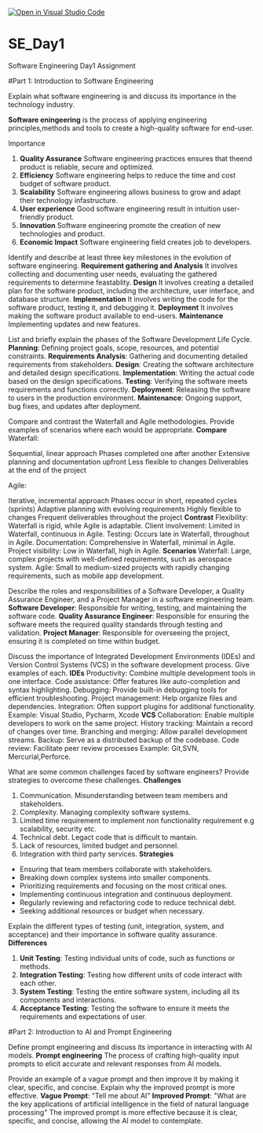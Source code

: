 [![Open in Visual Studio Code](https://classroom.github.com/assets/open-in-vscode-2e0aaae1b6195c2367325f4f02e2d04e9abb55f0b24a779b69b11b9e10269abc.svg)](https://classroom.github.com/online_ide?assignment_repo_id=15570932&assignment_repo_type=AssignmentRepo)
# SE_Day1
Software Engineering Day1 Assignment

#Part 1: Introduction to Software Engineering

Explain what software engineering is and discuss its importance in the technology industry.

**Software eningeering** is the process of applying engineering principles,methods and tools to create a high-quality software for end-user.

Importance
1.  **Quality Assurance** Software engineering practices ensures that theend product is reliable, secure and optimized.
2.  **Efficiency** Software engineering helps to reduce the time and cost budget of software product.
3.  **Scalability** Software engineering allows business to grow and adapt their technology infastructure.
4.  **User experience** Good software engineering result in intuition user-friendly product.
5.  **Innovation** Software engineering promote the creation of new technologies and product.
6.  **Economic Impact** Software engineering field creates job to developers.


Identify and describe at least three key milestones in the evolution of software engineering.
**Requirement gathering and Analysis**
It involves collecting and documenting user needs, evaluating the gathered requirements to determine feastablity.
**Design**
It involves creating a detailed plan for the software product, including the architecture, user interface, and database structure.
**Implementation**
It involves writing the code for the software product, testing it, and debugging it.
**Deployment**
It involves making the software product available to end-users.
**Maintenance**
Implementing updates and new features.

List and briefly explain the phases of the Software Development Life Cycle.
**Planning**: Defining project goals, scope, resources, and potential constraints.
**Requirements Analysis**: Gathering and documenting detailed requirements from stakeholders.
**Design**: Creating the software architecture and detailed design specifications.
**Implementation**: Writing the actual code based on the design specifications.
**Testing**: Verifying the software meets requirements and functions correctly.
**Deployment**: Releasing the software to users in the production environment.
**Maintenance**: Ongoing support, bug fixes, and updates after deployment.

Compare and contrast the Waterfall and Agile methodologies. Provide examples of scenarios where each would be appropriate.
**Compare**
Waterfall:

Sequential, linear approach
Phases completed one after another
Extensive planning and documentation upfront
Less flexible to changes
Deliverables at the end of the project

Agile:

Iterative, incremental approach
Phases occur in short, repeated cycles (sprints)
Adaptive planning with evolving requirements
Highly flexible to changes
Frequent deliverables throughout the project
**Contrast**
Flexibility: Waterfall is rigid, while Agile is adaptable.
Client involvement: Limited in Waterfall, continuous in Agile.
Testing: Occurs late in Waterfall, throughout in Agile.
Documentation: Comprehensive in Waterfall, minimal in Agile.
Project visibility: Low in Waterfall, high in Agile.
**Scenarios**
Waterfall: Large, complex projects with well-defined requirements, such as aerospace system.
Agile: Small to medium-sized projects with rapidly changing requirements, such as mobile app development.

Describe the roles and responsibilities of a Software Developer, a Quality Assurance Engineer, and a Project Manager in a software engineering team.
**Software Developer**: Responsible for writing, testing, and maintaining the software code.
**Quality Assurance Engineer**: Responsible for ensuring the software meets the required quality standards through testing and validation.
**Project Manager**: Responsible for overseeing the project, ensuring it is completed on time within budget.

Discuss the importance of Integrated Development Environments (IDEs) and Version Control Systems (VCS) in the software development process. Give examples of each.
**IDEs**
Productivity: Combine multiple development tools in one interface.
Code assistance: Offer features like auto-completion and syntax highlighting.
Debugging: Provide built-in debugging tools for efficient troubleshooting.
Project management: Help organize files and dependencies.
Integration: Often support plugins for additional functionality.
Example: Visual Studio, Pycharm, Xcode
**VCS**
Collaboration: Enable multiple developers to work on the same project.
History tracking: Maintain a record of changes over time.
Branching and merging: Allow parallel development streams.
Backup: Serve as a distributed backup of the codebase.
Code review: Facilitate peer review processes
Example: Git,SVN, Mercurial,Perforce.

What are some common challenges faced by software engineers? Provide strategies to overcome these challenges.
**Challenges**
1.  Communication. Misunderstanding between team members and stakeholders.
2. Complexity. Managing complexity software systems.
3. Limited time requirement to implement non functionality requirement e.g scalability, security etc.
4. Technical debt. Legact code that is difficult to mantain.
5. Lack of resources, limited budget and personnel.
6. Integration with third party services.
**Strategies**
- Ensuring that team members collaborate with stakeholders.
- Breaking down complex systems into smaller components.
- Prioritizing requirements and focusing on the most critical ones.
- Implementing continuous integration and continuous deployment.
- Regularly reviewing and refactoring code to reduce technical debt.
- Seeking additional resources or budget when necessary.



Explain the different types of testing (unit, integration, system, and acceptance) and their importance in software quality assurance.
**Differences**
1.  **Unit Testing**: Testing individual units of code, such as functions or methods.
2.  **Integration Testing**: Testing how different units of code interact with each other.
3.  **System Testing**: Testing the entire software system, including all its components and interactions.
4.  **Acceptance Testing**: Testing the software to ensure it meets the requirements and expectations of user.

#Part 2: Introduction to AI and Prompt Engineering


Define prompt engineering and discuss its importance in interacting with AI models.
**Prompt engineering** 
The process of crafting high-quality input prompts to elicit accurate and relevant responses from AI models.

Provide an example of a vague prompt and then improve it by making it clear, specific, and concise. Explain why the improved prompt is more effective.
**Vague Prompt**: "Tell me about AI"
**Improved Prompt**: "What are the key applications of artificial intelligence in the field of natural language processing"
The improved prompt is more effective because it is clear, specific, and concise, allowing the AI model to contemplate.

